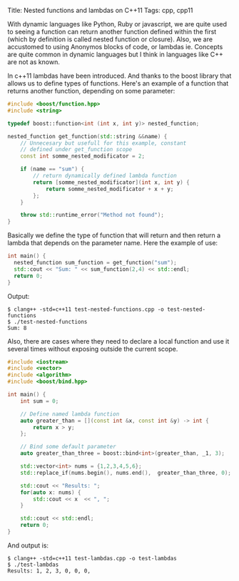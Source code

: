Title: Nested functions and lambdas on C++11
Tags: cpp, cpp11

With dynamic languages like Python, Ruby or javascript, we are quite used to seeing a function can return another function defined within the first (which by definition is called nested function or closure). Also, we are accustomed to using Anonymos blocks of code, or lambdas ie. Concepts are quite common in dynamic languages but I think in languages like C++ are not as known.

In c++11 lambdas have been introduced. And thanks to the boost library that allows us to define types of functions. Here's an example of a function that returns another function, depending on some parameter:

```c++
#include <boost/function.hpp>
#include <string>

typedef boost::function<int (int x, int y)> nested_function;

nested_function get_function(std::string &&name) {
    // Unnecesary but usefull for this example, constant
    // defined under get_function scope
    const int somme_nested_modificator = 2;

    if (name == "sum") {
        // return dynamically defined lambda function
        return [somme_nested_modificator](int x, int y) {
            return somme_nested_modificator + x + y;
        };
    }

    throw std::runtime_error("Method not found");
}
```

Basically we define the type of function that will return and then return a lambda that depends on the parameter name. Here the example of use:

```c++
int main() {
  nested_function sum_function = get_function("sum");
  std::cout << "Sum: " << sum_function(2,4) << std::endl;
  return 0;
}
```

Output:

```text
$ clang++ -std=c++11 test-nested-functions.cpp -o test-nested-functions     
$ ./test-nested-functions 
Sum: 8
```

Also, there are cases where they need to declare a local function and use it several times without exposing outside the current scope.

```c++
#include <iostream>
#include <vector>
#include <algorithm>
#include <boost/bind.hpp>

int main() {
    int sum = 0;

    // Define named lambda function
    auto greater_than = [](const int &x, const int &y) -> int {
        return x > y;
    };

    // Bind some default parameter
    auto greater_than_three = boost::bind<int>(greater_than, _1, 3);

    std::vector<int> nums = {1,2,3,4,5,6};
    std::replace_if(nums.begin(), nums.end(),  greater_than_three, 0);

    std::cout << "Results: ";
    for(auto x: nums) {
        std::cout << x  << ", ";
    }

    std::cout << std::endl;
    return 0;
}
```

And output is:


```text
$ clang++ -std=c++11 test-lambdas.cpp -o test-lambdas
$ ./test-lambdas
Results: 1, 2, 3, 0, 0, 0,
```
